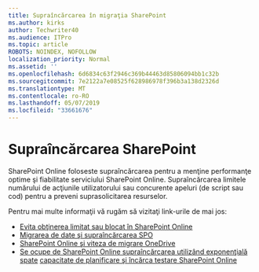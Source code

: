 ```yaml
---
title: Supraîncărcarea în migraţia SharePoint
ms.author: kirks
author: Techwriter40
ms.audience: ITPro
ms.topic: article
ROBOTS: NOINDEX, NOFOLLOW
localization_priority: Normal
ms.assetid: ''
ms.openlocfilehash: 6d6834c63f2946c369b44463d85806094bb1c32b
ms.sourcegitcommit: 7e2122a7e08525f628986978f396b3a138d2326d
ms.translationtype: MT
ms.contentlocale: ro-RO
ms.lasthandoff: 05/07/2019
ms.locfileid: "33661676"
---
```

# <a name="sharepoint-throttling"></a>Supraîncărcarea SharePoint

SharePoint Online foloseste supraîncărcarea pentru a menţine performanţe optime şi fiabilitate serviciului SharePoint Online. Supraîncărcarea limitele numărului de acţiunile utilizatorului sau concurente apeluri (de script sau cod) pentru a preveni suprasolicitarea resurselor. 

Pentru mai multe informaţii vă rugăm să vizitaţi link-urile de mai jos:

- [Evita obţinerea limitat sau blocat în SharePoint Online](https://docs.microsoft.com/en-us/sharepoint/dev/general-development/how-to-avoid-getting-throttled-or-blocked-in-sharepoint-online)
- [Migrarea de date şi supraîncărcarea SPO](https://blogs.technet.microsoft.com/sposupport/2017/08/12/data-migration-and-spo-service-throttling/)
- [SharePoint Online şi viteza de migrare OneDrive](https://docs.microsoft.com/en-us/sharepointmigration/sharepoint-online-and-onedrive-migration-speed)
- [Se ocupe de SharePoint Online supraîncărcarea utilizând exponenţială spate](https://docs.microsoft.com/en-us/sharepoint/dev/solution-guidance/handle-sharepoint-online-throttling-by-using-exponential-back-off)
[capacitate de planificare şi încărca testare SharePoint Online](https://support.office.com/en-us/article/Capacity-planning-and-load-testing-SharePoint-Online-c932bd9b-fb9a-47ab-a330-6979d03688c0)